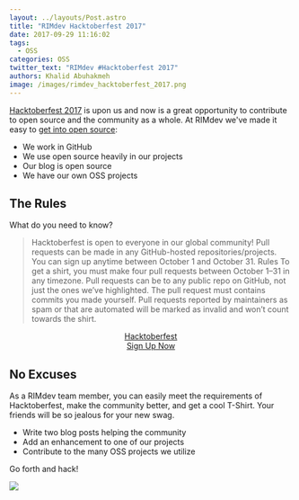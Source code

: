 ```yaml
---
layout: ../layouts/Post.astro
title: "RIMdev Hacktoberfest 2017"
date: 2017-09-29 11:16:02
tags: 
  - OSS
categories: OSS
twitter_text: "RIMdev #Hacktoberfest 2017"
authors: Khalid Abuhakmeh
image: /images/rimdev_hacktoberfest_2017.png
---
```


[Hacktoberfest 2017][hacktoberfest] is upon us and now is a great opportunity to contribute to open source and the community as a whole. At RIMdev we've made it easy to [get into open source][oss]:

- We work in GitHub
- We use open source heavily in our projects
- Our blog is open source
- We have our own OSS projects

## The Rules

What do you need to know?

> Hacktoberfest is open to everyone in our global community!
Pull requests can be made in any GitHub-hosted repositories/projects.
You can sign up anytime between October 1 and October 31.
Rules
> To get a shirt, you must make four pull requests between October 1–31 in any timezone. Pull requests can be to any public repo on GitHub, not just the ones we’ve highlighted. The pull request must contains commits you made yourself. Pull requests reported by maintainers as spam or that are automated will be marked as invalid and won’t count towards the shirt.

<div style="margin:auto; text-align: center">
<a class="ui animated big yellow button" target="_blank" href="https://hacktoberfest.digitalocean.com/sign_up/register">
        <div class="hidden content">
          Hacktoberfest <i class="icon github"></i>
        </div>
        <div class="visible content">
          Sign Up Now
        </div>
</a>
</div>

## No Excuses

As a RIMdev team member, you can easily meet the requirements of Hacktoberfest, make the community better, and get a cool T-Shirt. Your friends will be so jealous for your new swag.

- Write two blog posts helping the community
- Add an enhancement to one of our projects
- Contribute to the many OSS projects we utilize

Go forth and hack!

![](https://media0.giphy.com/media/MGaacoiAlAti0/giphy.gif)


[hacktoberfest]: https://hacktoberfest.digitalocean.com/
[oss]: https://rimdev.io/open-source/
[signup]: https://hacktoberfest.digitalocean.com/sign_up/register